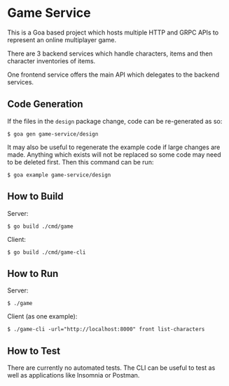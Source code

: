 # Game Service

This is a Goa based project which hosts multiple HTTP and GRPC APIs to represent
an online multiplayer game.

There are 3 backend services which handle characters, items and then character inventories of items.

One frontend service offers the main API which delegates to the backend services.

## Code Generation

If the files in the `design` package change, code can be re-generated as so:

    $ goa gen game-service/design

It may also be useful to regenerate the example code if large changes are made.
Anything which exists will not be replaced so some code may need to be deleted first.
Then this command can be run:

    $ goa example game-service/design

## How to Build

Server:

    $ go build ./cmd/game

Client:

    $ go build ./cmd/game-cli

## How to Run

Server:

    $ ./game

Client (as one example):

    $ ./game-cli -url="http://localhost:8000" front list-characters

## How to Test

There are currently no automated tests. The CLI can be useful to test as well as applications like Insomnia or Postman.